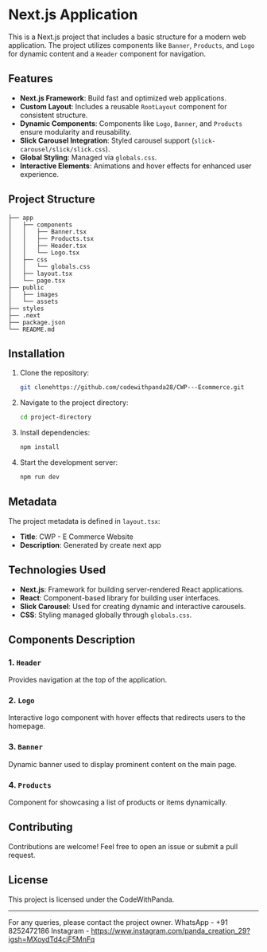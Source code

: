 # Next.js Application

This is a Next.js project that includes a basic structure for a modern web application. The project utilizes components like `Banner`, `Products`, and `Logo` for dynamic content and a `Header` component for navigation.

## Features
- **Next.js Framework**: Build fast and optimized web applications.
- **Custom Layout**: Includes a reusable `RootLayout` component for consistent structure.
- **Dynamic Components**: Components like `Logo`, `Banner`, and `Products` ensure modularity and reusability.
- **Slick Carousel Integration**: Styled carousel support (`slick-carousel/slick/slick.css`).
- **Global Styling**: Managed via `globals.css`.
- **Interactive Elements**: Animations and hover effects for enhanced user experience.

## Project Structure
```
├── app
│   ├── components
│   │   ├── Banner.tsx
│   │   ├── Products.tsx
│   │   ├── Header.tsx
│   │   └── Logo.tsx
│   ├── css
│   │   └── globals.css
│   ├── layout.tsx
│   └── page.tsx
├── public
│   ├── images
│   └── assets
├── styles
├── .next
├── package.json
└── README.md
```

## Installation

1. Clone the repository:
   ```bash
   git clonehttps://github.com/codewithpanda28/CWP---Ecommerce.git
   ```

2. Navigate to the project directory:
   ```bash
   cd project-directory
   ```

3. Install dependencies:
   ```bash
   npm install
   ```

4. Start the development server:
   ```bash
   npm run dev
   ```

## Metadata

The project metadata is defined in `layout.tsx`:
- **Title**: CWP - E Commerce Website
- **Description**: Generated by create next app

## Technologies Used
- **Next.js**: Framework for building server-rendered React applications.
- **React**: Component-based library for building user interfaces.
- **Slick Carousel**: Used for creating dynamic and interactive carousels.
- **CSS**: Styling managed globally through `globals.css`.

## Components Description
### 1. `Header`
Provides navigation at the top of the application.

### 2. `Logo`
Interactive logo component with hover effects that redirects users to the homepage.

### 3. `Banner`
Dynamic banner used to display prominent content on the main page.

### 4. `Products`
Component for showcasing a list of products or items dynamically.

## Contributing
Contributions are welcome! Feel free to open an issue or submit a pull request.

## License
This project is licensed under the CodeWithPanda.

---

For any queries, please contact the project owner.
WhatsApp - +91 8252472186
Instagram - https://www.instagram.com/panda_creation_29?igsh=MXoydTd4cjF5MnFq
